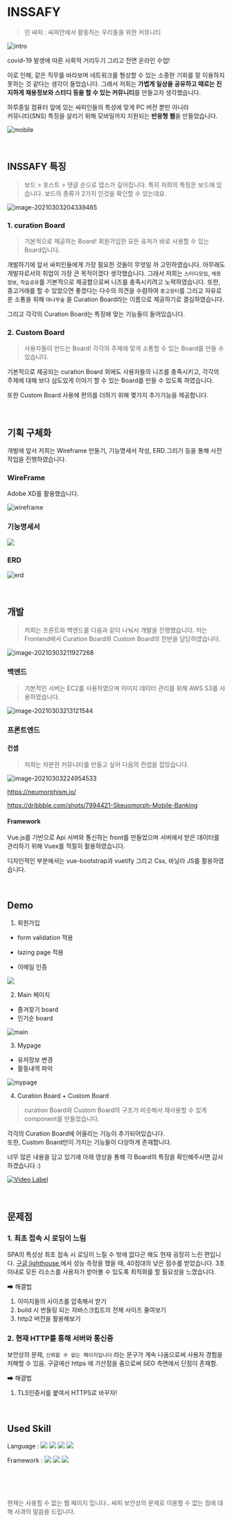 

# INSSAFY

> 인 싸피 : 싸피안에서 활동하는 우리들을 위한 커뮤니티

![intro](images/intro.gif)



covid-19 발생에 따른 사회적 거리두기 그리고 전면 온라인 수업!

이로 인해, 같은 직무를 바라보며 네트워크를 형성할 수 있는 소중한 기회를 잘 이용하지 못하는 것 같다는 생각이 들었습니다. 그래서 저희는 **가볍게 일상을 공유하고 때로는 진지하게 채용정보와 스터디 등을 할 수 있는 커뮤니티**를 만들고자 생각했습니다.

하루종일 컴퓨터 앞에 있는 싸피인들의 특성에 맞게 PC 버전 뿐만 아니라 <br>커뮤니티(SNS) 특징을 살리기 위해 모바일까지 지원되는 **반응형 웹**을 만들었습니다.

![mobile](images/mobile.gif)

<br>

## INSSAFY 특징

> 보드 > 포스트 > 댓글 순으로 뎁스가 깊어집니다. 특히 저희의 특징은 보드에 있습니다. 보드의 종류가 2가지 인것을 확인할 수 있는데요.

![image-20210303204339465](images/1.png)

### 1. curation Board

> 기본적으로 제공하는 Board! 회원가입한 모든 유저가 바로 사용할 수 있는 Board입니다.

개발하기에 앞서 싸피인들에게 가장 필요한 것들이 무엇일 까 고민하였습니다. 아무래도 개발자로서의 취업이 가장 큰 목적이겠다 생각했습니다. 그래서 저희는 `스터디모임`, `채용정보`, `학습공유`를 기본적으로 제공함으로써 니즈를 충족시키려고 노력하였습니다. 또한, 중고거래를 할 수 있었으면 좋겠다는 다수의 의견을 수렴하여 `중고장터`를 그리고 자유로운 소통을 위해 `대나무숲` 을 Curation Board라는 이름으로 제공하기로 결심하였습니다. 

그리고 각각의 Curation Board는 특징에 맞는 기능들이 들어있습니다.

### 2. Custom Board

> 사용자들이 만드는 Board! 각각의 주제에 맞게 소통할 수 있는 Board를 만들 수 있습니다.

기본적으로 제공되는 curation Board 외에도 사용자들의 니즈를 충족시키고, 각각의 주제에 대해 보다 심도있게 이야기 할 수 있는 Board를 만들 수 있도록 하였습니다.

또한 Custom Board 사용에 편의를 더하기 위해 몇가지 추가기능을 제공합니다.

<br>

## 기획 구체화

개발에 앞서 저희는 Wireframe 만들기, 기능명세서 작성, ERD 그리기 등을 통해 사전 작업을 진행하였습니다.

### WireFrame 

Adobe XD를 활용했습니다.

![wireframe](images/wireframe.png)

### 기능명세서 

![](images/기능명세서.png)

### ERD

![erd](images/erd.png)



<br>

## 개발

> 저희는 프론트와 백엔드를 다음과 같이 나눠서 개발을 진행했습니다. 저는 Frontend에서 Curation Board와 Custom Board의 전반을 담당하였습니다.

![image-20210303211927268](images/team.png)

### 백엔드

> 기본적인 서버는 EC2를 사용하였으며 이미지 데이터 관리를 위해 AWS S3를 사용하였습니다. 

![image-20210303213121544](images/backend.png)



### 프론트엔드

#### 컨셉

> 저희는 차분한 커뮤니티를 만들고 싶어 다음의 컨셉을 잡았습니다.

![image-20210303224954533](images/concept.png)

https://neumorphism.io/

https://dribbble.com/shots/7994421-Skeuomorph-Mobile-Banking

#### Framework

Vue.js를 기반으로 Api 서버와 통신하는 front를 만들었으며 서버에서 받은 데이터를 관리하기 위해 Vuex를 적절히 활용하였습니다.

디자인적인 부분에서는 vue-bootstrap과 vuetify 그리고 Css, 바닐라 JS를 활용하였습니다.

<br>

## Demo

1. 회원가입

- form validation 적용

- lazing page 적용
- 이메일 인증

![](images/join.gif)

2. Main 페이지

- 즐겨찾기 board
- 인기순 board

![main](images/main.gif)

3. Mypage

- 유저정보 변경
- 활동내역 파악

![mypage](images/mypage.gif)

4. Curation Board + Custom Board

> curation Board와 Custom Board의 구조가 비슷해서 재사용할 수 있게 component를 만들었습니다.

각각의 Curation Board에 어울리는 기능이 추가되어있습니다.<br>또한, Custom Board만이 가지는 기능들이 다양하게 존재합니다. 

너무 많은 내용을 담고 있기에 아래 영상을 통해 각 Board의 특징을 확인해주시면 감사하겠습니다 :)

[![Video Label](http://img.youtube.com/vi/1iGoiBUbbGo/3.jpg)](https://youtu.be/https://youtu.be/1iGoiBUbbGo?t=104)



<br>

## 문제점

### 1. 최초 접속 시 로딩이 느림

SPA의 특성상 최초 접속 시 로딩이 느릴 수 밖에 없다곤 해도 현재 굉장히 느린 편입니다. [구글 lighthouse ](https://developers.google.com/web/tools/lighthouse?hl=ko)에서 성능 측정을 했을 때, 40점대의 낮은 점수를 받았습니다. 3초 이내로 모든 리소스를 사용자가 받아볼 수 있도록 최적화를 할 필요성을 느꼈습니다. 

➡ 해결법

1. 이미지들의 사이즈를 압축해서 받기
2. build 시 번들링 되는 자바스크립트의 전체 사이즈 줄여보기
3. http2 버전을 활용해보기

### 2. 현재 HTTP를 통해 서버와 통신중

보안상의 문제, `신뢰할 수 없는 페이지입니다` 라는 문구가 계속 나옴으로써 사용자 경험을 저해할 수 있음. 구글에선 https 에 가산점을 줌으로써 SEO 측면에서 단점이 존재함.

➡ 해결법

1. TLS인증서를 붙여서 HTTPS로 바꾸자!



<br>

## Used Skill

Language : <img src="https://img.shields.io/badge/Java-007396?style=flat-square&logo=Java&logoColor=white"/>  <img src="https://img.shields.io/badge/Javascript-ffb13b?style=flat-square&logo=javascript&logoColor=white"/>  <img src="https://img.shields.io/badge/HTML5-E34F26?style=flat-square&logo=HTML5&logoColor=white"/>  <img src="https://img.shields.io/badge/css-1572B6?style=flat-square&logo=css3&logoColor=white"/>

Framework : <img src="https://img.shields.io/badge/Spring-6D833F?style=flat-square&logo=Spring&logoColor=white"/>  <img src="https://img.shields.io/badge/Vue.js-4FC08D?style=flat-square&logo=Vue.js&logoColor=white"/> <img src="https://img.shields.io/badge/MySQL-4479A1?style=flat-square&logo=MySQL&logoColor=white"/> 

<br>

<br>

<br>



<span style="font-weight:500; opacity:0.7; font-size:14px">현재는 사용할 수 없는 웹 페이지 입니다.. 싸피 보안상의 문제로 이용할 수 없는 점에 대해 사과의 말씀을 드립니다.</span>